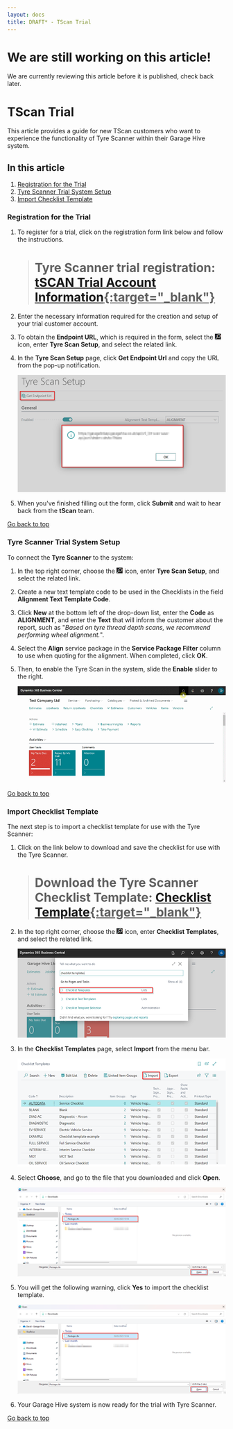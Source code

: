 ```yaml
---
layout: docs
title: DRAFT* - TScan Trial 
---
```


<a name="top"></a>

# We are still working on this article!
We are currently reviewing this article before it is published, check back later.

# TScan Trial
This article provides a guide for new TScan customers who want to experience the functionality of Tyre Scanner within their Garage Hive system.

## In this article
1. [Registration for the Trial](#registration-for-the-trial)
2. [Tyre Scanner Trial System Setup](#parent-page-example)
3. [Import Checklist Template](#import-checklist-template)

### Registration for the Trial
1. To register for a trial, click on the registration form link below and follow the instructions.

   > # Tyre Scanner trial registration: <ins>[tSCAN Trial Account Information](){:target="_blank"}</ins>

2. Enter the necessary information required for the creation and setup of your trial customer account.
3. To obtain the **Endpoint URL**, which is required in the form, select the ![](media/search_icon.png) icon, enter **Tyre Scan Setup**, and select the related link.
4. In the **Tyre Scan Setup** page, click **Get Endpoint Url** and copy the URL from the pop-up notification.

     ![](media/garagehive-tyre-scanner0.png)

5.  When you've finished filling out the form, click **Submit** and wait to hear back from the **tScan** team.

[Go back to top](#top)

### Tyre Scanner Trial System Setup
To connect the **Tyre Scanner** to the system:
1. In the top right corner, choose the ![](media/search_icon.png) icon, enter **Tyre Scan Setup**, and select the related link.
2. Create a new text template code to be used in the Checklists in the field **Alignment Text Template Code**. 
3. Click **New** at the bottom left of the drop-down list, enter the **Code** as **ALIGNMENT**, and enter the **Text** that will inform the customer about the report, such as "*Based on tyre thread depth scans, we recommend performing wheel alignment.*".
4. Select the **Align** service package in the **Service Package Filter** column to use when quoting for the alignment. When completed, click **OK**.
5. Then, to enable the Tyre Scan in the system, slide the **Enable** slider to the right.

   ![](media/garagehive-tyre-scanner1.gif)

[Go back to top](#top)

### Import Checklist Template
The next step is to import a checklist template for use with the Tyre Scanner:
1. Click on the link below to download and save the checklist for use with the Tyre Scanner.

   > # Download the Tyre Scanner Checklist Template: <ins>[Checklist Template](Package.cltx){:target="_blank"}</ins>

2. In the top right corner, choose the ![](media/search_icon.png) icon, enter **Checklist Templates**, and select the related link.

   ![](media/garagehive-tscan-trial1.png)

3. In the **Checklist Templates** page, select **Import** from the menu bar.
   
   ![](media/garagehive-tscan-trial2.png)

4. Select **Choose**, and go to the file that you downloaded and click **Open**.

   ![](media/garagehive-tscan-trial3.png)

5. You will get the following warning, click **Yes** to import the checklist template.

   ![](media/garagehive-tscan-trial3.png)

6. Your Garage Hive system is now ready for the trial with Tyre Scanner.

[Go back to top](#top)